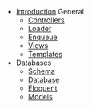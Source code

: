 <!-- _sidebar.md -->

- [Introduction](/)
General
    - [Controllers](/controllers)
    - [Loader](/loader)
    - [Enqueue](/enqueue)
    - [Views](/views)
    - [Templates](/templates)
- Databases
    - [Schema](/databases/schema)
    - [Database](/databases/query)
    - [Eloquent](/databases/eloquent)
    - [Models](/databases/models)
    